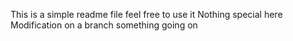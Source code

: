 This is a simple readme file
feel free to use it
Nothing special here
Modification on a branch
something going on
